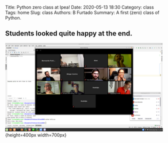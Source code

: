 Title: Python zero class at Ipea!
Date: 2020-05-13 18:30
Category: class
Tags: home
Slug: class
Authors: B Furtado
Summary: A first (zero) class of Python.

## Students looked quite happy at the end.

![a phantom image](images/zoom_class.png){height=400px width=700px}
